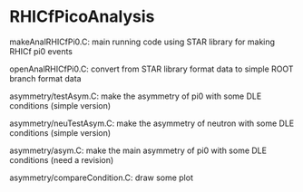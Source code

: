 # RHICfPicoAnalysis

makeAnalRHICfPi0.C: main running code using STAR library for making RHICf pi0 events

openAnalRHICfPi0.C: convert from STAR library format data to simple ROOT branch format data

asymmetry/testAsym.C: make the asymmetry of pi0 with some DLE conditions (simple version)

asymmetry/neuTestAsym.C: make the asymmetry of neutron with some DLE conditions (simple version)

asymmetry/asym.C: make the main asymmetry of pi0 with some DLE conditions (need a revision)

asymmetry/compareCondition.C: draw some plot
